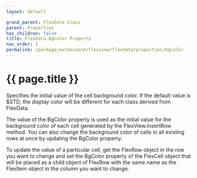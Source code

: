 ```yaml
---
layout: default

grand_parent: FlexData Class
parent: Properties
has_children: false
title: FlexData.BgColor Property
nav_order: 1
permalink: /package/extension4/flexview/flexdata/properties/bgcolor
---
```

# {{ page.title }}

Specifies the initial value of the cell background color. If the default value is $STD, the display color will be different for each class derived from FlexData.

The value of the BgColor property is used as the initial value for the background color of each cell generated by the FlexView.InsertRow method. You can also change the background color of cells in all existing rows at once by updating the BgColor property.

To update the value of a particular cell, get the FlexRow object in the row you want to change and set the BgColor property of the FlexCell object that will be placed as a child object of FlexRow with the same name as the FlexItem object in the column you want to change.